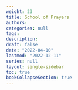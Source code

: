 ```yaml
---
weight: 23
title: School of Prayers
authors: 
categories: null
tags:
description: 
draft: false
date: "2022-04-10"
lastmod: "2022-12-11"
series: null
layout: single-sidebar
toc: true
bookCollapseSection: true
---
```






